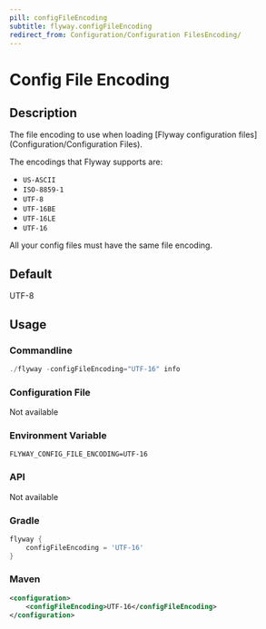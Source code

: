 ```yaml
---
pill: configFileEncoding
subtitle: flyway.configFileEncoding
redirect_from: Configuration/Configuration FilesEncoding/
---
```


# Config File Encoding

## Description
The file encoding to use when loading [Flyway configuration files](Configuration/Configuration Files).

The encodings that Flyway supports are:

- `US-ASCII`
- `ISO-8859-1`
- `UTF-8`
- `UTF-16BE`
- `UTF-16LE`
- `UTF-16`

All your config files must have the same file encoding.

## Default
UTF-8

## Usage

### Commandline
```powershell
./flyway -configFileEncoding="UTF-16" info
```

### Configuration File
Not available

### Environment Variable
```properties
FLYWAY_CONFIG_FILE_ENCODING=UTF-16
```

### API
Not available

### Gradle
```groovy
flyway {
    configFileEncoding = 'UTF-16'
}
```

### Maven
```xml
<configuration>
    <configFileEncoding>UTF-16</configFileEncoding>
</configuration>
```
